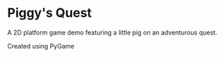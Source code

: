 # Piggy's Quest
A 2D platform game demo featuring a little pig on an adventurous quest.

Created using PyGame

